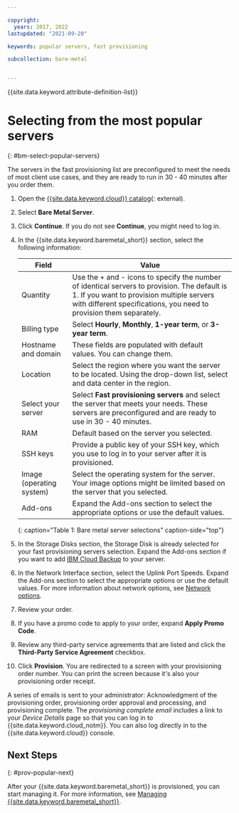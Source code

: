 ```yaml
---

copyright:
  years: 2017, 2022
lastupdated: "2021-09-20"

keywords: popular servers, fast provisioning

subcollection: bare-metal


---
```


{{site.data.keyword.attribute-definition-list}}


# Selecting from the most popular servers
{: #bm-select-popular-servers}

The servers in the fast provisioning list are preconfigured to meet the needs of most client use cases, and they are ready to run in 30 - 40 minutes after you order them.
1. Open the [{{site.data.keyword.cloud}} catalog](https://cloud.ibm.com/catalog){: external).   
2. Select **Bare Metal Server**.
3. Click **Continue**. If you do not see **Continue**, you might need to log in.
4. In the {{site.data.keyword.baremetal_short}} section, select the following information:

   | Field | Value |
   | ------ | ------ |
   | Quantity | Use the + and - icons to specify the number of identical servers to provision. The default is 1. If you want to provision multiple servers with different specifications, you need to provision them separately. |
   | Billing type | Select **Hourly**, **Monthly**, **1-year term**, or **3-year term**. |
   | Hostname and domain | These fields are populated with default values. You can change them. |
   | Location | Select the region where you want the server to be located. Using the drop-down list, select and data center in the region. |
   | Select your server | Select **Fast provisioning servers** and select the server that meets your needs. These servers are preconfigured and are ready to use in 30 - 40 minutes. |
   | RAM | Default based on the server you selected. |
   | SSH keys | Provide a public key of your SSH key, which you use to log in to your server after it is provisioned. |
   | Image (operating system) | Select the operating system for the server. Your image options might be limited based on the server that you selected. |
   | Add-ons | Expand the Add-ons section to select the appropriate options or use the default values. |
   {: caption="Table 1: Bare metal server selections" caption-side="top"}
    
5. In the Storage Disks section, the Storage Disk is already selected for your fast provisioning servers selection. Expand the Add-ons section if you want to add [IBM Cloud Backup](/docs/Backup?topic=Backup-getting-started) to your server. 
6. In the Network Interface section, select the Uplink Port Speeds. Expand the Add-ons section to select the appropriate options or use the default values. For more information about network options, see [Network options](/docs/bare-metal?topic=bare-metal-network-options).
7. Review your order.
8. If you have a promo code to apply to your order, expand **Apply Promo Code**.  
9. Review any third-party service agreements that are listed and click the **Third-Party Service Agreement** checkbox.
10. Click **Provision**. You are redirected to a screen with your provisioning order number. You can print the screen because it's also your provisioning order receipt.

A series of emails is sent to your administrator: Acknowledgment of the provisioning order, provisioning order approval and processing, and provisioning complete. The _provisioning complete email_ includes a link to your *Device Details* page so that you can log in to {{site.data.keyword.cloud_notm}}. You can also log directly in to the {{site.data.keyword.cloud}} console.


## Next Steps
{: #prov-popular-next}

After your {{site.data.keyword.baremetal_short}} is provisioned, you can start managing it. For more information, see [Managing {{site.data.keyword.baremetal_short}}](/docs/bare-metal?topic=bare-metal-bm-manage-servers).
